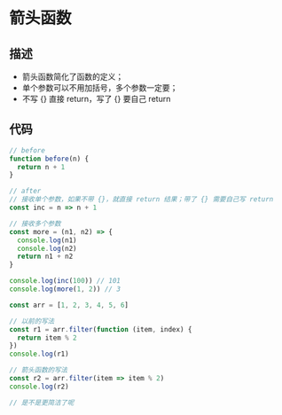 # 箭头函数
## 描述
- 箭头函数简化了函数的定义；
- 单个参数可以不用加括号，多个参数一定要；
- 不写 {} 直接 return，写了 {} 要自己 return

## 代码
```js
// before
function before(n) {
  return n + 1
}

// after
// 接收单个参数，如果不带 {}，就直接 return 结果；带了 {} 需要自己写 return
const inc = n => n + 1

// 接收多个参数
const more = (n1, n2) => {
  console.log(n1)
  console.log(n2)
  return n1 + n2
}

console.log(inc(100)) // 101
console.log(more(1, 2)) // 3

const arr = [1, 2, 3, 4, 5, 6]

// 以前的写法
const r1 = arr.filter(function (item, index) {
  return item % 2
})
console.log(r1)

// 箭头函数的写法
const r2 = arr.filter(item => item % 2)
console.log(r2)

// 是不是更简洁了呢


```
